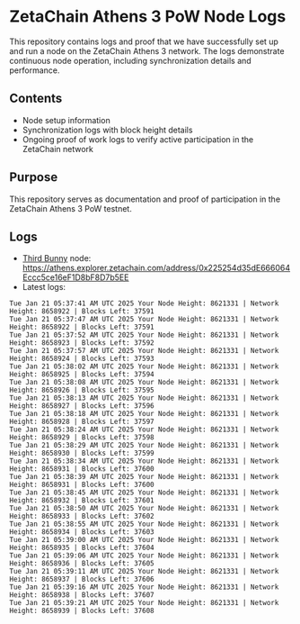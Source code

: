 # ZetaChain Athens 3 PoW Node Logs
This repository contains logs and proof that we have successfully set up and run a node on the ZetaChain Athens 3 network. The logs demonstrate continuous node operation, including synchronization details and performance.

## Contents
- Node setup information
- Synchronization logs with block height details
- Ongoing proof of work logs to verify active participation in the ZetaChain network

## Purpose
This repository serves as documentation and proof of participation in the ZetaChain Athens 3 PoW testnet.

## Logs

- [Third Bunny](https://thirdbunny.xyz/) node: https://athens.explorer.zetachain.com/address/0x225254d35dE666064Eccc5ce16eF1D8bF8D7b5EE
- Latest logs:
```
Tue Jan 21 05:37:41 AM UTC 2025 Your Node Height: 8621331 | Network Height: 8658922 | Blocks Left: 37591
Tue Jan 21 05:37:47 AM UTC 2025 Your Node Height: 8621331 | Network Height: 8658922 | Blocks Left: 37591
Tue Jan 21 05:37:52 AM UTC 2025 Your Node Height: 8621331 | Network Height: 8658923 | Blocks Left: 37592
Tue Jan 21 05:37:57 AM UTC 2025 Your Node Height: 8621331 | Network Height: 8658924 | Blocks Left: 37593
Tue Jan 21 05:38:02 AM UTC 2025 Your Node Height: 8621331 | Network Height: 8658925 | Blocks Left: 37594
Tue Jan 21 05:38:08 AM UTC 2025 Your Node Height: 8621331 | Network Height: 8658926 | Blocks Left: 37595
Tue Jan 21 05:38:13 AM UTC 2025 Your Node Height: 8621331 | Network Height: 8658927 | Blocks Left: 37596
Tue Jan 21 05:38:18 AM UTC 2025 Your Node Height: 8621331 | Network Height: 8658928 | Blocks Left: 37597
Tue Jan 21 05:38:24 AM UTC 2025 Your Node Height: 8621331 | Network Height: 8658929 | Blocks Left: 37598
Tue Jan 21 05:38:29 AM UTC 2025 Your Node Height: 8621331 | Network Height: 8658930 | Blocks Left: 37599
Tue Jan 21 05:38:34 AM UTC 2025 Your Node Height: 8621331 | Network Height: 8658931 | Blocks Left: 37600
Tue Jan 21 05:38:39 AM UTC 2025 Your Node Height: 8621331 | Network Height: 8658931 | Blocks Left: 37600
Tue Jan 21 05:38:45 AM UTC 2025 Your Node Height: 8621331 | Network Height: 8658932 | Blocks Left: 37601
Tue Jan 21 05:38:50 AM UTC 2025 Your Node Height: 8621331 | Network Height: 8658933 | Blocks Left: 37602
Tue Jan 21 05:38:55 AM UTC 2025 Your Node Height: 8621331 | Network Height: 8658934 | Blocks Left: 37603
Tue Jan 21 05:39:00 AM UTC 2025 Your Node Height: 8621331 | Network Height: 8658935 | Blocks Left: 37604
Tue Jan 21 05:39:06 AM UTC 2025 Your Node Height: 8621331 | Network Height: 8658936 | Blocks Left: 37605
Tue Jan 21 05:39:11 AM UTC 2025 Your Node Height: 8621331 | Network Height: 8658937 | Blocks Left: 37606
Tue Jan 21 05:39:16 AM UTC 2025 Your Node Height: 8621331 | Network Height: 8658938 | Blocks Left: 37607
Tue Jan 21 05:39:21 AM UTC 2025 Your Node Height: 8621331 | Network Height: 8658939 | Blocks Left: 37608
```
